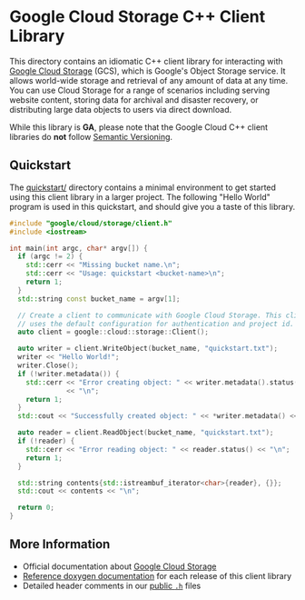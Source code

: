 # Google Cloud Storage C++ Client Library

This directory contains an idiomatic C++ client library for interacting with
[Google Cloud Storage](https://cloud.google.com/storage/) (GCS), which is
Google's Object Storage service. It allows world-wide storage and retrieval of
any amount of data at any time. You can use Cloud Storage for a range of
scenarios including serving website content, storing data for archival and
disaster recovery, or distributing large data objects to users via direct
download.

While this library is **GA**, please note that the Google Cloud C++ client
libraries do **not** follow [Semantic Versioning](http://semver.org/).

## Quickstart

The [quickstart/](quickstart/README.md) directory contains a minimal environment
to get started using this client library in a larger project. The following
"Hello World" program is used in this quickstart, and should give you a taste of
this library.

<!-- inject-quickstart-start -->

```cc
#include "google/cloud/storage/client.h"
#include <iostream>

int main(int argc, char* argv[]) {
  if (argc != 2) {
    std::cerr << "Missing bucket name.\n";
    std::cerr << "Usage: quickstart <bucket-name>\n";
    return 1;
  }
  std::string const bucket_name = argv[1];

  // Create a client to communicate with Google Cloud Storage. This client
  // uses the default configuration for authentication and project id.
  auto client = google::cloud::storage::Client();

  auto writer = client.WriteObject(bucket_name, "quickstart.txt");
  writer << "Hello World!";
  writer.Close();
  if (!writer.metadata()) {
    std::cerr << "Error creating object: " << writer.metadata().status()
              << "\n";
    return 1;
  }
  std::cout << "Successfully created object: " << *writer.metadata() << "\n";

  auto reader = client.ReadObject(bucket_name, "quickstart.txt");
  if (!reader) {
    std::cerr << "Error reading object: " << reader.status() << "\n";
    return 1;
  }

  std::string contents{std::istreambuf_iterator<char>{reader}, {}};
  std::cout << contents << "\n";

  return 0;
}
```

<!-- inject-quickstart-end -->

## More Information

- Official documentation about [Google Cloud Storage][cloud-storage-docs]
- [Reference doxygen documentation][doxygen-link] for each release of this
  client library
- Detailed header comments in our [public `.h`][source-link] files

[cloud-storage-docs]: https://cloud.google.com/storage/docs/
[doxygen-link]: https://cloud.google.com/cpp/docs/reference/storage/latest/
[source-link]: https://github.com/googleapis/google-cloud-cpp/tree/main/google/cloud/storage
